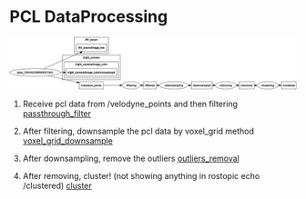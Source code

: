 # PCL DataProcessing 

![rqt_graph](https://github.com/tychien/mitseagrantauv/blob/master/pcl/src/dataprocess/src/rosgraph.png)

1. Receive pcl data from /velodyne_points and then filtering
[passthrough_filter](https://github.com/tychien/mitseagrantauv/blob/master/pcl/src/dataprocess/src/filter.cpp)

1. After filtering, downsample the pcl data by voxel_grid method
[voxel_grid_downsample](https://github.com/tychien/mitseagrantauv/blob/master/pcl/src/dataprocess/src/downsampling.cpp)

1. After downsampling, remove the outliers 
[outliers_removal](https://github.com/tychien/mitseagrantauv/blob/master/pcl/src/dataprocess/src/remove_outliers.cpp)

1. After removing, cluster! (not showing anything in rostopic echo /clustered)
[cluster](https://github.com/tychien/mitseagrantauv/blob/master/pcl/src/dataprocess/src/cluster.cpp)
